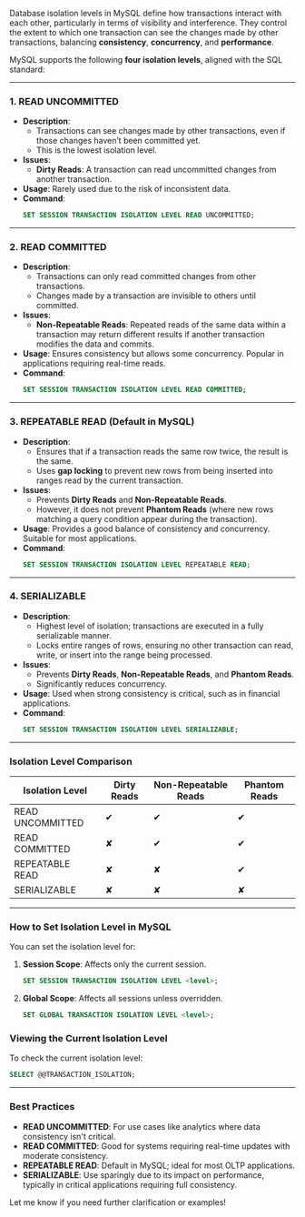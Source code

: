 Database isolation levels in MySQL define how transactions interact with each other, particularly in terms of visibility and interference. They control the extent to which one transaction can see the changes made by other transactions, balancing **consistency**, **concurrency**, and **performance**. 

MySQL supports the following **four isolation levels**, aligned with the SQL standard:

---

### 1. **READ UNCOMMITTED**
   - **Description**: 
     - Transactions can see changes made by other transactions, even if those changes haven’t been committed yet.
     - This is the lowest isolation level.
   - **Issues**: 
     - **Dirty Reads**: A transaction can read uncommitted changes from another transaction.
   - **Usage**: Rarely used due to the risk of inconsistent data.
   - **Command**:
     ```sql
     SET SESSION TRANSACTION ISOLATION LEVEL READ UNCOMMITTED;
     ```

---

### 2. **READ COMMITTED**
   - **Description**: 
     - Transactions can only read committed changes from other transactions.
     - Changes made by a transaction are invisible to others until committed.
   - **Issues**: 
     - **Non-Repeatable Reads**: Repeated reads of the same data within a transaction may return different results if another transaction modifies the data and commits.
   - **Usage**: Ensures consistency but allows some concurrency. Popular in applications requiring real-time reads.
   - **Command**:
     ```sql
     SET SESSION TRANSACTION ISOLATION LEVEL READ COMMITTED;
     ```

---

### 3. **REPEATABLE READ** (Default in MySQL)
   - **Description**: 
     - Ensures that if a transaction reads the same row twice, the result is the same.
     - Uses **gap locking** to prevent new rows from being inserted into ranges read by the current transaction.
   - **Issues**: 
     - Prevents **Dirty Reads** and **Non-Repeatable Reads**.
     - However, it does not prevent **Phantom Reads** (where new rows matching a query condition appear during the transaction).
   - **Usage**: Provides a good balance of consistency and concurrency. Suitable for most applications.
   - **Command**:
     ```sql
     SET SESSION TRANSACTION ISOLATION LEVEL REPEATABLE READ;
     ```

---

### 4. **SERIALIZABLE**
   - **Description**: 
     - Highest level of isolation; transactions are executed in a fully serializable manner.
     - Locks entire ranges of rows, ensuring no other transaction can read, write, or insert into the range being processed.
   - **Issues**: 
     - Prevents **Dirty Reads**, **Non-Repeatable Reads**, and **Phantom Reads**.
     - Significantly reduces concurrency.
   - **Usage**: Used when strong consistency is critical, such as in financial applications.
   - **Command**:
     ```sql
     SET SESSION TRANSACTION ISOLATION LEVEL SERIALIZABLE;
     ```

---

### Isolation Level Comparison

| Isolation Level      | Dirty Reads | Non-Repeatable Reads | Phantom Reads |
|----------------------|-------------|-----------------------|---------------|
| READ UNCOMMITTED     | ✔           | ✔                     | ✔             |
| READ COMMITTED       | ✘           | ✔                     | ✔             |
| REPEATABLE READ      | ✘           | ✘                     | ✔             |
| SERIALIZABLE         | ✘           | ✘                     | ✘             |

---

### How to Set Isolation Level in MySQL
You can set the isolation level for:
1. **Session Scope**: Affects only the current session.
   ```sql
   SET SESSION TRANSACTION ISOLATION LEVEL <level>;
   ```
2. **Global Scope**: Affects all sessions unless overridden.
   ```sql
   SET GLOBAL TRANSACTION ISOLATION LEVEL <level>;
   ```

### Viewing the Current Isolation Level
To check the current isolation level:
```sql
SELECT @@TRANSACTION_ISOLATION;
```

---

### Best Practices
- **READ UNCOMMITTED**: For use cases like analytics where data consistency isn't critical.
- **READ COMMITTED**: Good for systems requiring real-time updates with moderate consistency.
- **REPEATABLE READ**: Default in MySQL; ideal for most OLTP applications.
- **SERIALIZABLE**: Use sparingly due to its impact on performance, typically in critical applications requiring full consistency. 

Let me know if you need further clarification or examples!
